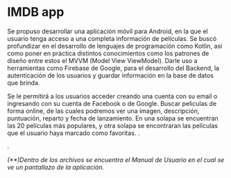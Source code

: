 # IMDB app
Se propuso desarrollar una aplicación móvil para Android, en la que el usuario tenga acceso a una completa información de películas.
Se buscó profundizar en el desarrollo de lenguajes de programación como Kotlin, así como poner en práctica distintos conocimientos como los patrones de diseño entre estos el MVVM (Model View ViewModel). Darle uso a herramientas como Firebase de Google, para el desarrollo del Backend, la autenticación de los usuarios y guardar información en la base de datos que brinda.

Se le permitirá a los usuarios acceder creando una cuenta con su email o ingresando con su cuenta de Facebook o de Google. Buscar peliculas de forma online, de las cuales podremos ver una imagen, descripción, puntuación, reparto y fecha de lanzamiento. En una solapa se encuentran las 20 películas más populares, y otra solapa se encontraran las películas que el usuario haya marcado como favoritas.
.

.

*(**)Dentro de los archivos se encuentra el Manual de Usuario en el cual se ve un pantallazo de la aplicación.*
